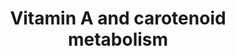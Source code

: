---
annotations:
- type: Pathway Ontology
  value: '"metabolic pathway of cofactors'
authors:
- MaintBot
- Egonw
- L Dupuis
description: This pathway is about carotenoid and vitamin A metabolism. The initial
  version was created by the NuGO focusteam on Carotenoid metabolism. It was used
  to test a text mining workflow which added some additional entities (see Waagmeester
  et al. 2009).
last-edited: 2020-03-16
organisms:
- Pan troglodytes
redirect_from:
- /index.php/Pathway:WP919
- /instance/WP919
schema-jsonld:
- '@context': https://schema.org/
  '@id': https://wikipathways.github.io/pathways/WP919.html
  '@type': Dataset
  creator:
    '@type': Organization
    name: WikiPathways
  description: This pathway is about carotenoid and vitamin A metabolism. The initial
    version was created by the NuGO focusteam on Carotenoid metabolism. It was used
    to test a text mining workflow which added some additional entities (see Waagmeester
    et al. 2009).
  keywords:
  - MAPK
  - RXRg
  - Lpl
  - all-transe 4-oxo RA
  - Abcg5
  - Retinyl ester
  - Cyp26a1
  - Rdh8
  - ALDH1A1
  - Aldh1a3
  - ADH4
  - all-trans Retinal
  - AWAT2
  - all-trans Retinoic acid
  - RARb
  - all-trans Retinol
  - Rdh12
  - Cd36
  - 11-cis-Retinal
  - Rlbp1
  - RXRb
  - RBP2
  - RETSAT
  - CRABP2
  - Lycopene
  - RBP1
  - Retinal
  - Alpha-Carotene
  - ADH1A
  - Vitamin D3
  - Vitamin A aldehyde
  - 11-cis-Retinol
  - Sult1a1
  - Vitamin A acid
  - RXRa
  - Lutein
  - Sult2b1
  - RDH5
  - DHRS3
  - RPE65
  - beta 10' apocorotenal
  - 9-cis-Retinal
  - 13,14 dehydroretinal
  - CRABP1
  - All-trans-13,14-dihydroretinol
  - Cyp26b1
  - Bcmo1
  - RBP4
  - RARg
  - Rbp7
  - ARAT
  - BCMO1
  - 13,14 dehydro RA
  - Vitamin A
  - Npc1l1
  - Canthaxanthin
  - Rdh10
  - RARa
  - Retinol dehydrogenases
  - Scarb1
  - Violaxanthin
  - Retinol
  - 4-oxo-Retinoic acid
  - Beta-Cryptoxanthin
  - Astaxanthin
  - Cyp2e1
  - BCO2
  - Betacarotene
  - Abcg8
  - 9-cis-Retinoic acid
  - Rdh5
  - Zeaxanthin
  - 9-cis-Retinol
  - ALDH1A2
  - Lrat
  license: CC0
  name: Vitamin A and carotenoid metabolism
seo: CreativeWork
title: Vitamin A and carotenoid metabolism
wpid: WP919
---